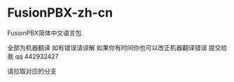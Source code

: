 # FusionPBX-zh-cn
FusionPBX简体中文语言包

全部为机器翻译 如有错误请谅解 
如果你有时间你也可以改正机器翻译错误 提交给我
qq 442932427

请拉取对应的分支

